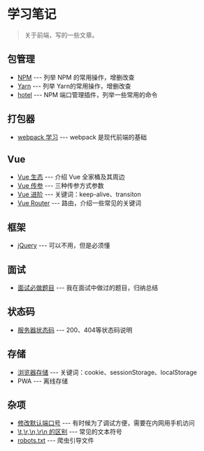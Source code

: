 # 学习笔记

> 关于前端，写的一些文章。

## 包管理

- [NPM](./package/npm.md) --- 列举 NPM 的常用操作，增删改查
- [Yarn](./package/yarn.md) --- 列举 Yarn的常用操作，增删改查
- [hotel](./package/hotel.md) --- NPM 端口管理插件，列举一些常用的命令

## 打包器

- [webpack 学习](./webpack/learn-webpack.md) --- webpack 是现代前端的基础

## Vue

- [Vue 生态](./vue/vue-ecology.md) --- 介绍 Vue 全家桶及其周边
- [Vue 传参](./vue/vue-parameter.md) --- 三种传参方式参数
- [Vue 进阶](./vue/vue-knowledge-update.md) --- 关键词：keep-alive、transiton
- [Vue Router](./vue/vue-router.md) --- 路由，介绍一些常见的关键词

## 框架

- [jQuery](./jquery.md) --- 可以不用，但是必须懂

## 面试

- [面试必做题目](./examination-question.md) --- 我在面试中做过的题目，归纳总结

## 状态码

- [服务器状态码](./http-status-code.md) --- 200、404等状态码说明

## 存储

- [浏览器存储](./webstorage.md) --- 关键词：cookie、sessionStorage、localStorage
- PWA --- 离线存储

## 杂项

- [修改默认端口号](./change-port.md) --- 有时候为了调试方便，需要在内网用手机访问
- [\t,\r,\n,\r\n 的区别](./symbol-in-text.md) --- 常见的文本符号
- [robots.txt](./robots.md) --- 爬虫引导文件

